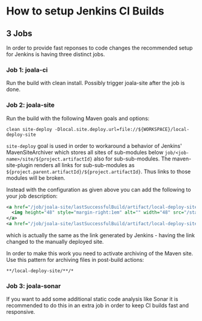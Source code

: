 # How to setup Jenkins CI Builds

## 3 Jobs

In order to provide fast reponses to code changes the recommended setup for Jenkins is having three distinct jobs.

### Job 1: joala-ci

Run the build with clean install. Possibly trigger joala-site after the job is done.

### Job 2: joala-site

Run the build with the following Maven goals and options:

```
clean site-deploy -Dlocal.site.deploy.url=file://${WORKSPACE}/local-deploy-site
```

`site-deploy` goal is used in order to workaround a behavior of Jenkins' MavenSiteArchiver which stores
all sites of sub-modules below `job/<job-name>/site/${project.artifactId}` also for sub-sub-modules. The
maven-site-plugin renders all links for sub-sub-modules as `${project.parent.artifactId}/${project.artifactId}`.
Thus links to those modules will be broken.

Instead with the configuration as given above you can add the following to your job description:

```xml
<a href="/job/joala-site/lastSuccessfulBuild/artifact/local-deploy-site/index.html">
  <img height="48" style="margin-right:1em" alt="" width="48" src="/static/80fe6139/images/48x48/help.gif">
</a>
<a href="/job/joala-site/lastSuccessfulBuild/artifact/local-deploy-site/index.html">Maven Site (working)</a>
```

which is actually the same as the link generated by Jenkins - having the link changed to the manually deployed site.

In order to make this work you need to activate archiving of the Maven site. Use this pattern for archiving files in
post-build actions:

```
**/local-deploy-site/**/*
```

### Job 3: joala-sonar

If you want to add some additional static code analysis like Sonar it is recommended to do this in an extra job in
order to keep CI builds fast and responsive.